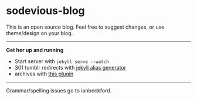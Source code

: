 sodevious-blog
==============

This is an open source blog. Feel free to suggest changes, or use theme/design on your blog.

---

**Get her up and running**

* Start server with `jekyll serve --watch`
* 301 tumblr redirects with [jekyll alias generator](https://github.com/tsmango/jekyll_alias_generator)
* archives with [this plugin](https://gist.github.com/azsromej/1994881)

---

Grammar/spelling issues go to ianbeckford.